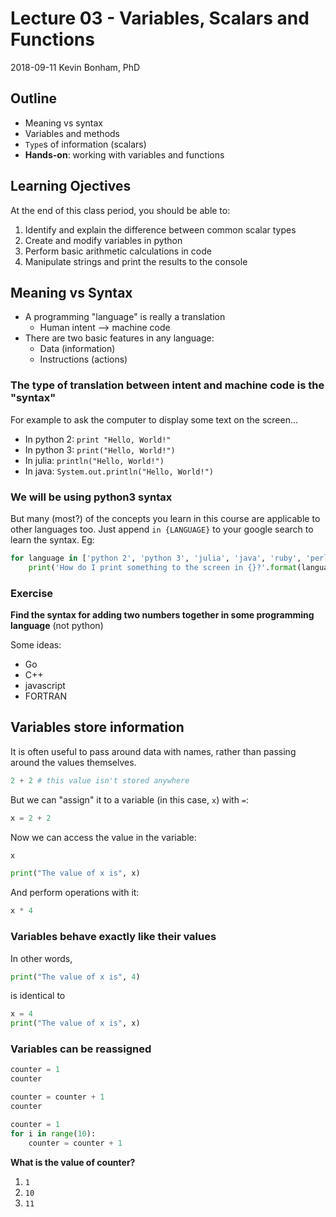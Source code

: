 # Lecture 03 - Variables, Scalars and Functions

2018-09-11
Kevin Bonham, PhD

## Outline

- Meaning vs syntax
- Variables and methods
- `Type`s of information (scalars)
- **Hands-on**: working with variables and functions

## Learning Ojectives

At the end of this class period, you should be able to:
1. Identify and explain the difference between common scalar types
2. Create and modify variables in python
3. Perform basic arithmetic calculations in code
4. Manipulate strings and print the results to the console

## Meaning vs Syntax

- A programming "language" is really a translation
  - Human intent --> machine code
- There are two basic features in any language:
  - Data (information)
  - Instructions (actions)

### The type of translation between intent and machine code is the "syntax"

For example to ask the computer to display some text on the screen...

- In python 2: `print "Hello, World!"`
- In python 3: `print("Hello, World!")`
- In julia: `println("Hello, World!")`
- In java: `System.out.println("Hello, World!")`

### We will be using python3 syntax

But many (most?) of the concepts you learn in this course
are applicable to other languages too.
Just append `in {LANGUAGE}` to your google search to learn the syntax. Eg:

```python
for language in ['python 2', 'python 3', 'julia', 'java', 'ruby', 'perl']:
    print('How do I print something to the screen in {}?'.format(language))
```

### Exercise

**Find the syntax for adding two numbers together in some programming language**
(not python)

Some ideas:
- Go
- C++
- javascript
- FORTRAN

## Variables store information

It is often useful to pass around data with names,
rather than passing around the values themselves.

```python
2 + 2 # this value isn't stored anywhere
```

But we can "assign" it to a variable (in this case, `x`) with `=`:

```python
x = 2 + 2
```

Now we can access the value in the variable:

```python
x
```
```python
print("The value of x is", x)
```

And perform operations with it:

```python
x * 4
```

### Variables behave exactly like their values

In other words,

```python
print("The value of x is", 4)
```

is identical to

```python
x = 4
print("The value of x is", x)
```

### Variables can be reassigned

```py
counter = 1
counter
```

```py
counter = counter + 1
counter
```

```py
counter = 1
for i in range(10):
    counter = counter + 1
```

**What is the value of counter?**

1. `1`
2. `10`
3. `11`
